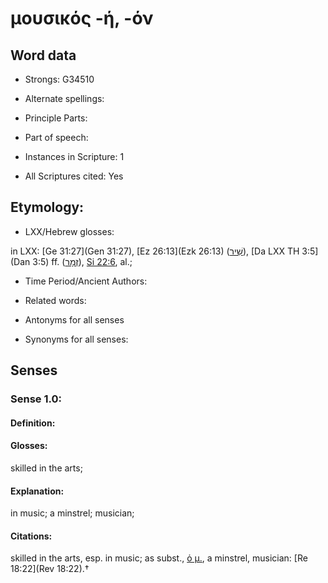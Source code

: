 # μουσικός -ή, -όν

<!-- Status: S2=NeedsEdits -->
<!-- Lexica used for edits:   -->

## Word data

* Strongs: G34510

* Alternate spellings:



* Principle Parts: 


* Part of speech: 


* Instances in Scripture: 1

* All Scriptures cited: Yes

## Etymology: 


* LXX/Hebrew glosses: 

in LXX: [Ge 31:27](Gen 31:27), [Ez 26:13](Ezk 26:13) ([שִׁיר](//en-uhl/H7892)), [Da LXX TH 3:5](Dan 3:5) ff. ([זְמָר](//en-uhl/H2170)), [Si 22:6](Sir.22.6), al.;

* Time Period/Ancient Authors: 


* Related words: 

* Antonyms for all senses

* Synonyms for all senses: 


## Senses 


### Sense  1.0: 

#### Definition: 

#### Glosses: 

skilled in the arts; 

#### Explanation: 

in music; 
a minstrel; 
musician; 

#### Citations: 

skilled in the arts, esp. in music; as subst., [ὁ μ.](), a minstrel, musician: [Re 18:22](Rev 18:22).†
